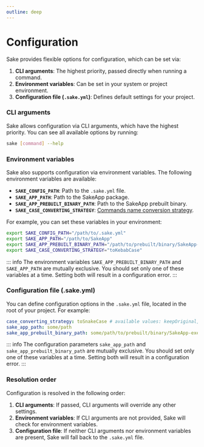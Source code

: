 ```yaml
---
outline: deep
---
```


# Configuration

Sake provides flexible options for configuration, which can be set via:

1. **CLI arguments**: The highest priority, passed directly when running a command.
2. **Environment variables**: Can be set in your system or project environment.
3. **Configuration file (`.sake.yml`)**: Defines default settings for your project.

### CLI arguments

Sake allows configuration via CLI arguments, which have the highest priority. You can see all available options by running:

```bash
sake [command] --help
```

### Environment variables

Sake also supports configuration via environment variables. The following environment variables are available:

- **`SAKE_CONFIG_PATH`**: Path to the `.sake.yml` file.
- **`SAKE_APP_PATH`**: Path to the SakeApp package.
- **`SAKE_APP_PREBUILT_BINARY_PATH`**: Path to the SakeApp prebuilt binary.
- **`SAKE_CASE_CONVERTING_STRATEGY`**: [Commands name conversion strategy](/commands-name-conversions.md).

For example, you can set these variables in your environment:

```bash
export SAKE_CONFIG_PATH="/path/to/.sake.yml"
export SAKE_APP_PATH="/path/to/SakeApp"
export SAKE_APP_PREBUILT_BINARY_PATH="/path/to/prebuilt/binary/SakeApp-executable"
export SAKE_CASE_CONVERTING_STRATEGY="toKebabCase"
```

::: info
The environment variables `SAKE_APP_PREBUILT_BINARY_PATH` and `SAKE_APP_PATH` are mutually exclusive. You should set only one of these variables at a time. Setting both will result in a configuration error.
:::


### Configuration file (.sake.yml)

You can define configuration options in the `.sake.yml` file, located in the root of your project. For example:

```yaml
case_converting_strategy: toSnakeCase # available values: keepOriginal, toSnakeCase, toKebabCase
sake_app_path: some/path
sake_app_prebuilt_binary_path: some/path/to/prebuilt/binary/SakeApp-executable
```

::: info
The configuration parameters `sake_app_path` and `sake_app_prebuilt_binary_path` are mutually exclusive. You should set only one of these variables at a time. Setting both will result in a configuration error.
:::

### Resolution order

Configuration is resolved in the following order:

1. **CLI arguments**: If passed, CLI arguments will override any other settings.
2. **Environment variables**: If CLI arguments are not provided, Sake will check for environment variables.
3. **Configuration file**: If neither CLI arguments nor environment variables are present, Sake will fall back to the `.sake.yml` file.
